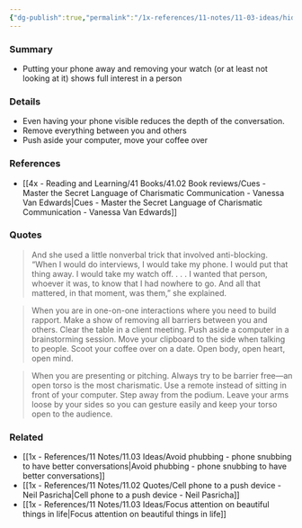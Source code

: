 ```yaml
---
{"dg-publish":true,"permalink":"/1x-references/11-notes/11-03-ideas/hide-your-phone-and-take-your-watch-off-to-show-full-interest-in-a-person/","title":"Hide your phone and take your watch off to show full interest in a person","created":"2024-08-18T11:58:18.257+03:00","updated":"2024-08-18T12:26:37.117+03:00"}
---
```



### Summary
- Putting your phone away and removing your watch (or at least not looking at it) shows full interest in a person

### Details
- Even having your phone visible reduces the depth of the conversation.
- Remove everything between you and others
- Push aside your computer, move your coffee over

### References
- [[4x - Reading and Learning/41 Books/41.02 Book reviews/Cues - Master the Secret Language of Charismatic Communication - Vanessa Van Edwards\|Cues - Master the Secret Language of Charismatic Communication - Vanessa Van Edwards]]

### Quotes
> And she used a little nonverbal trick that involved anti-blocking. “When I would do interviews, I would take my phone. I would put that thing away. I would take my watch off. . . . I wanted that person, whoever it was, to know that I had nowhere to go. And all that mattered, in that moment, was them,” she explained.

> When you are in one-on-one interactions where you need to build rapport. Make a show of removing all barriers between you and others. Clear the table in a client meeting. Push aside a computer in a brainstorming session. Move your clipboard to the side when talking to people. Scoot your coffee over on a date. Open body, open heart, open mind.

> When you are presenting or pitching. Always try to be barrier free—an open torso is the most charismatic. Use a remote instead of sitting in front of your computer. Step away from the podium. Leave your arms loose by your sides so you can gesture easily and keep your torso open to the audience.


### Related
- [[1x - References/11 Notes/11.03 Ideas/Avoid phubbing - phone snubbing to have better conversations\|Avoid phubbing - phone snubbing to have better conversations]]
- [[1x - References/11 Notes/11.02 Quotes/Cell phone to a push device - Neil Pasricha\|Cell phone to a push device - Neil Pasricha]]
- [[1x - References/11 Notes/11.03 Ideas/Focus attention on beautiful things in life\|Focus attention on beautiful things in life]]